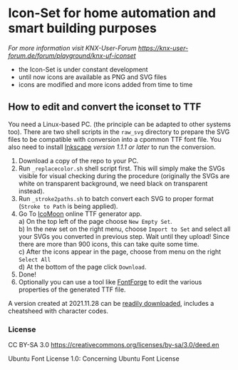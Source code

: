 # Icon-Set for home automation and smart building purposes
*For more information visit KNX-User-Forum
https://knx-user-forum.de/forum/playground/knx-uf-iconset*

* the Icon-Set is under constant development
* until now icons are available as PNG and SVG files
* icons are modified and more icons added from time to time

## How to edit and convert the iconset to TTF
You need a Linux-based PC. (the principle can be adapted to other systems too). There are two shell scripts in the `raw_svg` directory to prepare the SVG files to be compatible with conversion into a cpommon TTF font file. You also need to install [Inkscape](https://inkscape.org/) *version 1.1.1 or later* to run the conversion.

1. Download a copy of the repo to your PC.
2. Run `_replacecolor.sh` shell script first. This will simply make the SVGs visible for visual checking during the procedure (originally the SVGs are white on transparent background, we need black on transparent instead).
3. Run `_stroke2paths.sh` to batch convert each SVG to proper format (`Stroke to Path` is being applied).
4. Go To [IcoMoon](https://icomoon.io/app) online TTF generator app.     
  a) On the top left of the page choose `New Empty Set`.     
  b) In the new set on the right menu, choose `Import to Set` and select all your SVGs you converted in previous step. Wait until they upload! Since there are more than 900 icons, this can take quite some time.     
  c) After the icons appear in the page, choose from menu on the right `Select All`    
  d) At the bottom of the page click `Download`.    
5. Done!
6. Optionally you can use a tool like [FontForge](https://fontforge.org) to edit the various properties of the generated TTF file.

A version created at 2021.11.28 can be [readily downloaded](https://github.com/nagyrobi/knx-uf-iconset-to-ttf/raw/master/font/knx-uf-iconset-font.zip), includes a cheatsheed with character codes.

### License
CC BY-SA 3.0
https://creativecommons.org/licenses/by-sa/3.0/deed.en

Ubuntu Font License 1.0:
Concerning Ubuntu Font License
